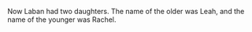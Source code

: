 Now Laban had two daughters. The name of the older was Leah, and the name of the younger was Rachel.
